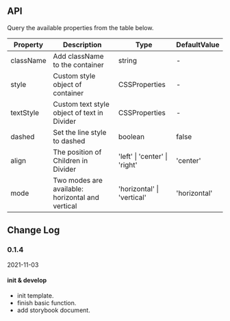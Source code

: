 ## API

Query the available properties from the table below.

|Property|Description|Type|DefaultValue|
|---|---|---|---|
| className | Add className to the container | string | - |
| style | Custom style object of container | CSSProperties | - |
| textStyle | Custom text style object of text in Divider | CSSProperties | - |
| dashed | Set the line style to dashed | boolean | false |
| align | The position of Children in Divider | 'left' \| 'center' \| 'right' | 'center' |
| mode | Two modes are available: horizontal and vertical | 'horizontal' \| 'vertical' | 'horizontal' |

## Change Log

### 0.1.4

2021-11-03

#### init & develop

- init template.
- finish basic function.
- add storybook document.